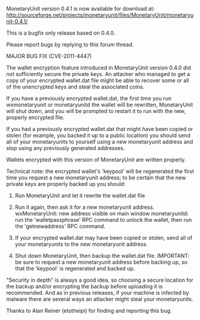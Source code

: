 MonetaryUnit version 0.4.1 is now available for download at:
http://sourceforge.net/projects/monetaryunit/files/MonetaryUnit/monetaryunit-0.4.1/

This is a bugfix only release based on 0.4.0.

Please report bugs by replying to this forum thread.

MAJOR BUG FIX  (CVE-2011-4447)

The wallet encryption feature introduced in MonetaryUnit version 0.4.0 did not sufficiently secure the private keys. An attacker who
managed to get a copy of your encrypted wallet.dat file might be able to recover some or all of the unencrypted keys and steal the
associated coins.

If you have a previously encrypted wallet.dat, the first time you run wxmonetaryunit or monetaryunitd the wallet will be rewritten, MonetaryUnit will
shut down, and you will be prompted to restart it to run with the new, properly encrypted file.

If you had a previously encrypted wallet.dat that might have been copied or stolen (for example, you backed it up to a public
location) you should send all of your monetaryunits to yourself using a new monetaryunit address and stop using any previously generated addresses.

Wallets encrypted with this version of MonetaryUnit are written properly.

Technical note: the encrypted wallet's 'keypool' will be regenerated the first time you request a new monetaryunit address; to be certain that the
new private keys are properly backed up you should:

1. Run MonetaryUnit and let it rewrite the wallet.dat file

2. Run it again, then ask it for a new monetaryunit address.
wxMonetaryUnit: new address visible on main window
monetaryunitd: run the 'walletpassphrase' RPC command to unlock the wallet,  then run the 'getnewaddress' RPC command.

3. If your encrypted wallet.dat may have been copied or stolen, send all of your monetaryunits to the new monetaryunit address.

4. Shut down MonetaryUnit, then backup the wallet.dat file.
IMPORTANT: be sure to request a new monetaryunit address before backing up, so that the 'keypool' is regenerated and backed up.

"Security in depth" is always a good idea, so choosing a secure location for the backup and/or encrypting the backup before uploading it is recommended. And as in previous releases, if your machine is infected by malware there are several ways an attacker might steal your monetaryunits.

Thanks to Alan Reiner (etotheipi) for finding and reporting this bug.
